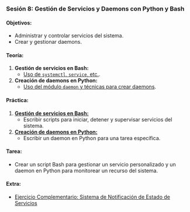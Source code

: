 ### **Sesión 8: Gestión de Servicios y Daemons con Python y Bash**
#### **Objetivos:**
- Administrar y controlar servicios del sistema.
- Crear y gestionar daemons.

#### **Teoría:**
1. **Gestión de servicios en Bash:**
   - [Uso de `systemctl`, `service`, etc.](sesion08/bash.servicios.md).
2. **Creación de daemons en Python:**
   - [Uso del módulo `daemon` y técnicas para crear daemons](sesion08/python.daemon.md).

#### **Práctica:**
1. [**Gestión de servicios en Bash:**](sesion08/practicas/PRACTICA.8.1.md)
   - Escribir scripts para iniciar, detener y supervisar servicios del sistema.
2. [**Creación de daemons en Python:**](sesion08/practicas/PRACTICA.8.2.md)
   - Escribir un daemon en Python para una tarea específica.

#### **Tarea:**
- Crear un script Bash para gestionar un servicio personalizado y un daemon en Python para monitorear un recurso del sistema.

#### **Extra:**
- [Ejercicio Complementario: Sistema de Notificación de Estado de Servicios](sesion08/extras/EXTRA.8.md)
